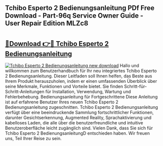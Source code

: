 ## Tchibo Esperto 2 Bedienungsanleitung PDf Free Download - Part-96q Service Owner Guide - User Repair Edition MLZc8

# <h2><a href="http://df53acb.blite.top/?on=Tchibo+Esperto+2+Bedienungsanleitung">🔗Download 👉🔴 Tchibo Esperto 2 Bedienungsanleitung</a></h2>

[![Tchibo Esperto 2 Bedienungsanleitung new download](https://i.imgur.com/lujVjoI.png)](http://df53acb.blite.top/?on=Tchibo+Esperto+2+Bedienungsanleitung)
Hallo und willkommen zum Benutzerhandbuch für Ihr neu integriertes Tchibo Esperto 2 Bedienungsanleitung. Dieser Leitfaden soll Ihnen helfen, das Beste aus Ihrem Produkt herauszuholen, indem er einen umfassenden Überblick über seine Merkmale, Funktionen und Vorteile bietet. Sie finden Schritt-für-Schritt-Anleitungen für Installation, Verwendung, Wartung und Fehlerbehebung. Bedienungsanleitung für Fortgeschrittene Diese Anleitung ist auf erfahrene Benutzer Ihres neuen Tchibo Esperto 2 Bedienungsanleitung zugeschnitten. Tchibo Esperto 2 Bedienungsanleitung verfügt über eine beeindruckende Sammlung fortschrittlicher Funktionen, darunter Gesichtserkennung, Augmented Reality, Sprachaktivierung und kabelloses Laden, die alle über die benutzerfreundliche und intuitive Benutzeroberfläche leicht zugänglich sind. Vielen Dank, dass Sie sich für Tchibo Esperto 2 BedienungsanleitungD entschieden haben. Wir freuen uns, Teil Ihrer Reise zu sein.
